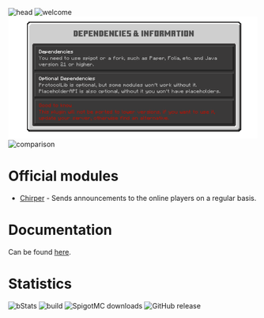 ![head](.github/assets/SocialismusPage-Head.png)
![welcome](.github/assets/SocialismusPage-Welcome.png)
![dependencies](.github/assets/SocialismusPage-Dependencies.png)
![comparison](.github/assets/SocialismusPage-Comparison.png)

# Official modules

- [Chirper](https://github.com/whereareiam/Chirper) - Sends announcements to the online players on a regular basis.

# Documentation

Can be found [here](https://github.com/whereareiam/Socialismus/wiki).

# Statistics

![bStats](https://bstats.org/signatures/bukkit/socialismus.svg)
![build](https://img.shields.io/github/actions/workflow/status/whereareiam/Socialismus/development.yml) ![SpigotMC downloads](https://pluginbadges.glitch.me/api/v1/dl/downloads-limegreen.svg?spigot=113119&github=whereareiam%2FSocialismus&style=flat) ![GitHub release](https://img.shields.io/github/v/release/whereareiam/Socialismus)